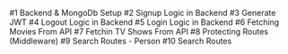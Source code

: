 #1 Backend & MongoDb Setup
#2 Signup Logic in Backend
#3 Generate JWT
#4 Logout Logic in Backend
#5 Login Logic in Backend
#6 Fetching Movies From API
#7 Fetchin TV Shows From API
#8 Protecting Routes (Middleware)
#9 Search Routes - Person
#10 Search Routes
